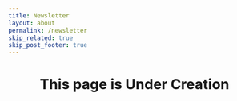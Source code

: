 ```yaml
---
title: Newsletter
layout: about
permalink: /newsletter
skip_related: true
skip_post_footer: true
---
```



<h1 align=center>This page is Under Creation</h1>